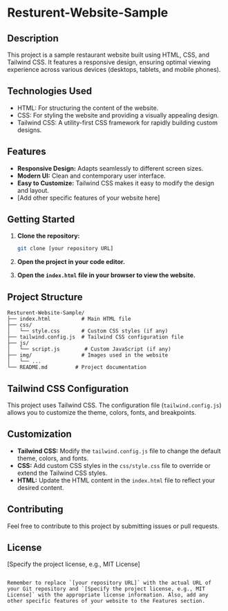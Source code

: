
# Resturent-Website-Sample

## Description

This project is a sample restaurant website built using HTML, CSS, and Tailwind CSS. It features a responsive design, ensuring optimal viewing experience across various devices (desktops, tablets, and mobile phones).

## Technologies Used

*   HTML: For structuring the content of the website.
*   CSS: For styling the website and providing a visually appealing design.
*   Tailwind CSS: A utility-first CSS framework for rapidly building custom designs.

## Features

*   **Responsive Design:** Adapts seamlessly to different screen sizes.
*   **Modern UI:** Clean and contemporary user interface.
*   **Easy to Customize:** Tailwind CSS makes it easy to modify the design and layout.
*   [Add other specific features of your website here]

## Getting Started

1.  **Clone the repository:**

    ```bash
    git clone [your repository URL]
    ```

2.  **Open the project in your code editor.**

3.  **Open the `index.html` file in your browser to view the website.**

## Project Structure

```
Resturent-Website-Sample/
├── index.html          # Main HTML file
├── css/
│   └── style.css       # Custom CSS styles (if any)
├── tailwind.config.js  # Tailwind CSS configuration file
├── js/
│   └── script.js        # Custom JavaScript (if any)
├── img/                # Images used in the website
│   └── ...
└── README.md         # Project documentation
```

## Tailwind CSS Configuration

This project uses Tailwind CSS. The configuration file (`tailwind.config.js`) allows you to customize the theme, colors, fonts, and breakpoints.

## Customization

*   **Tailwind CSS:** Modify the `tailwind.config.js` file to change the default theme, colors, and fonts.
*   **CSS:** Add custom CSS styles in the `css/style.css` file to override or extend the Tailwind CSS styles.
*   **HTML:** Update the HTML content in the `index.html` file to reflect your desired content.

## Contributing

Feel free to contribute to this project by submitting issues or pull requests.

## License

[Specify the project license, e.g., MIT License]
```

Remember to replace `[your repository URL]` with the actual URL of your Git repository and `[Specify the project license, e.g., MIT License]` with the appropriate license information. Also, add any other specific features of your website to the Features section.
